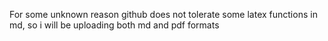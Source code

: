For some unknown reason github does not tolerate some latex functions in md, so i will be uploading both md and pdf formats
